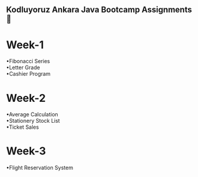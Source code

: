 ## Kodluyoruz Ankara Java Bootcamp Assignments :rocket:

# Week-1

•Fibonacci Series<br>
•Letter Grade<br>
•Cashier Program

# Week-2

•Average Calculation<br>
•Stationery Stock List<br>
•Ticket Sales

# Week-3

•Flight Reservation System
